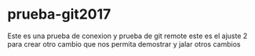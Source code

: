 # prueba-git2017
Este es una prueba de conexion y prueba de git remote
este es el ajuste 2 para crear otro cambio que nos permita demostrar y jalar otros cambios 
